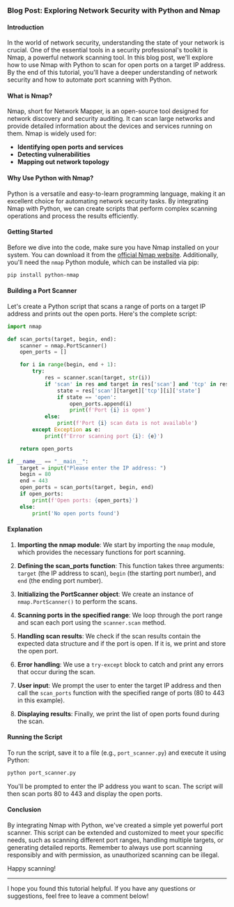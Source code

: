 ### Blog Post: Exploring Network Security with Python and Nmap

#### Introduction

In the world of network security, understanding the state of your network is crucial. One of the essential tools in a security professional's toolkit is Nmap, a powerful network scanning tool. In this blog post, we'll explore how to use Nmap with Python to scan for open ports on a target IP address. By the end of this tutorial, you'll have a deeper understanding of network security and how to automate port scanning with Python.

#### What is Nmap?

Nmap, short for Network Mapper, is an open-source tool designed for network discovery and security auditing. It can scan large networks and provide detailed information about the devices and services running on them. Nmap is widely used for:

- **Identifying open ports and services**
- **Detecting vulnerabilities**
- **Mapping out network topology**

#### Why Use Python with Nmap?

Python is a versatile and easy-to-learn programming language, making it an excellent choice for automating network security tasks. By integrating Nmap with Python, we can create scripts that perform complex scanning operations and process the results efficiently.

#### Getting Started

Before we dive into the code, make sure you have Nmap installed on your system. You can download it from the [official Nmap website](https://nmap.org/download.html). Additionally, you'll need the `nmap` Python module, which can be installed via pip:

```bash
pip install python-nmap
```

#### Building a Port Scanner

Let's create a Python script that scans a range of ports on a target IP address and prints out the open ports. Here's the complete script:

```python
import nmap

def scan_ports(target, begin, end):
    scanner = nmap.PortScanner()
    open_ports = []

    for i in range(begin, end + 1):
        try:
            res = scanner.scan(target, str(i))
            if 'scan' in res and target in res['scan'] and 'tcp' in res['scan'][target] and i in res['scan'][target]['tcp']:
                state = res['scan'][target]['tcp'][i]['state']
                if state == 'open':
                    open_ports.append(i)
                    print(f'Port {i} is open')
            else:
                print(f'Port {i} scan data is not available')
        except Exception as e:
            print(f'Error scanning port {i}: {e}')

    return open_ports

if __name__ == "__main__":
    target = input("Please enter the IP address: ")
    begin = 80
    end = 443
    open_ports = scan_ports(target, begin, end)
    if open_ports:
        print(f'Open ports: {open_ports}')
    else:
        print('No open ports found')
```

#### Explanation

1. **Importing the nmap module**: We start by importing the `nmap` module, which provides the necessary functions for port scanning.

2. **Defining the scan_ports function**: This function takes three arguments: `target` (the IP address to scan), `begin` (the starting port number), and `end` (the ending port number).

3. **Initializing the PortScanner object**: We create an instance of `nmap.PortScanner()` to perform the scans.

4. **Scanning ports in the specified range**: We loop through the port range and scan each port using the `scanner.scan` method.

5. **Handling scan results**: We check if the scan results contain the expected data structure and if the port is open. If it is, we print and store the open port.

6. **Error handling**: We use a `try-except` block to catch and print any errors that occur during the scan.

7. **User input**: We prompt the user to enter the target IP address and then call the `scan_ports` function with the specified range of ports (80 to 443 in this example).

8. **Displaying results**: Finally, we print the list of open ports found during the scan.

#### Running the Script

To run the script, save it to a file (e.g., `port_scanner.py`) and execute it using Python:

```bash
python port_scanner.py
```

You'll be prompted to enter the IP address you want to scan. The script will then scan ports 80 to 443 and display the open ports.

#### Conclusion

By integrating Nmap with Python, we've created a simple yet powerful port scanner. This script can be extended and customized to meet your specific needs, such as scanning different port ranges, handling multiple targets, or generating detailed reports. Remember to always use port scanning responsibly and with permission, as unauthorized scanning can be illegal.

Happy scanning!

---

I hope you found this tutorial helpful. If you have any questions or suggestions, feel free to leave a comment below!
